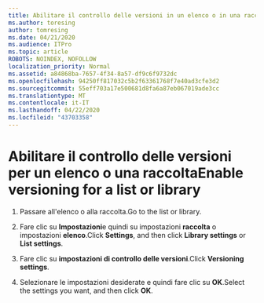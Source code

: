 ```yaml
---
title: Abilitare il controllo delle versioni in un elenco o in una raccolta
ms.author: toresing
author: tomresing
ms.date: 04/21/2020
ms.audience: ITPro
ms.topic: article
ROBOTS: NOINDEX, NOFOLLOW
localization_priority: Normal
ms.assetid: a84868ba-7657-4f34-8a57-df9c6f9732dc
ms.openlocfilehash: 94250ff817032c5b2f63361768f7e40ad3cfe3d2
ms.sourcegitcommit: 55eff703a17e500681d8fa6a87eb067019ade3cc
ms.translationtype: MT
ms.contentlocale: it-IT
ms.lasthandoff: 04/22/2020
ms.locfileid: "43703358"
---
```

# <a name="enable-versioning-for-a-list-or-library"></a><span data-ttu-id="2fb9d-102">Abilitare il controllo delle versioni per un elenco o una raccolta</span><span class="sxs-lookup"><span data-stu-id="2fb9d-102">Enable versioning for a list or library</span></span>

1. <span data-ttu-id="2fb9d-103">Passare all'elenco o alla raccolta.</span><span class="sxs-lookup"><span data-stu-id="2fb9d-103">Go to the list or library.</span></span>
    
2. <span data-ttu-id="2fb9d-104">Fare clic su **Impostazioni**e quindi su impostazioni **raccolta** o impostazioni **elenco**.</span><span class="sxs-lookup"><span data-stu-id="2fb9d-104">Click **Settings**, and then click **Library settings** or **List settings**.</span></span>
    
3. <span data-ttu-id="2fb9d-105">Fare clic su **impostazioni di controllo delle versioni**.</span><span class="sxs-lookup"><span data-stu-id="2fb9d-105">Click **Versioning settings**.</span></span>
    
4. <span data-ttu-id="2fb9d-106">Selezionare le impostazioni desiderate e quindi fare clic su **OK**.</span><span class="sxs-lookup"><span data-stu-id="2fb9d-106">Select the settings you want, and then click **OK**.</span></span>
    

